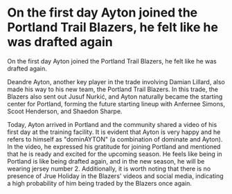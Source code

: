 #  On the first day Ayton joined the Portland Trail Blazers, he felt like he was drafted again 
  On the first day Ayton joined the Portland Trail Blazers, he felt like he was drafted again.

Deandre Ayton, another key player in the trade involving Damian Lillard, also made his way to his new team, the Portland Trail Blazers. In this trade, the Blazers also sent out Jusuf Nurkić, and Ayton naturally became the starting center for Portland, forming the future starting lineup with Anfernee Simons, Scoot Henderson, and Shaedon Sharpe.

Today, Ayton arrived in Portland and the community shared a video of his first day at the training facility. It is evident that Ayton is very happy and he refers to himself as "dominAYTON" (a combination of dominate and Ayton). In the video, he expressed his gratitude for joining Portland and mentioned that he is ready and excited for the upcoming season. He feels like being in Portland is like being drafted again, and in the new season, he will be wearing jersey number 2. Additionally, it is worth noting that there is no presence of Jrue Holiday in the Blazers' videos and social media, indicating a high probability of him being traded by the Blazers once again.